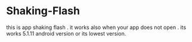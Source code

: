 # Shaking-Flash
this is app shaking flash . it works also when your app does not open . its works 5.1.11 android version or its lowest version.
